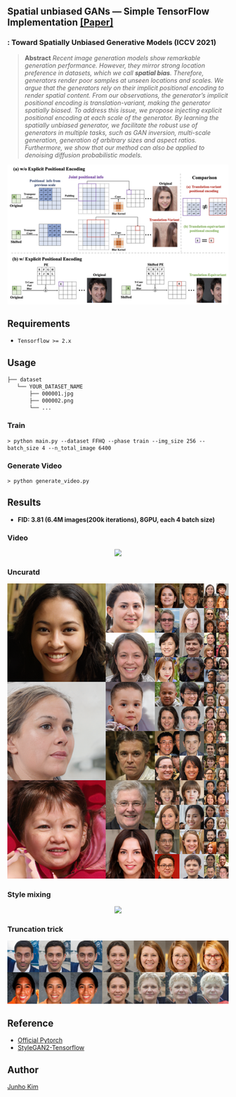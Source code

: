 ## Spatial unbiased GANs &mdash; Simple TensorFlow Implementation [[Paper]](https://arxiv.org/abs/2108.01285)
### : Toward Spatially Unbiased Generative Models (ICCV 2021)

> **Abstract** *Recent image generation models show remarkable generation performance. However, they mirror strong location preference in datasets, which we call **spatial bias**. Therefore, generators render poor samples at unseen locations and scales. We argue that the generators rely on their implicit positional encoding to render spatial content. From our observations, the generator’s implicit positional encoding is translation-variant, making the generator spatially biased. To address this issue, we propose injecting explicit positional encoding at each scale of the generator. By learning the spatially unbiased generator, we facilitate the robust use of generators in multiple tasks, such as GAN inversion, multi-scale generation, generation of arbitrary sizes and aspect ratios. Furthermore, we show that our method can also be applied to denoising diffusion probabilistic models.*

<div align="center">
  <img src="./assets/teaser.png">
</div>

## Requirements
* `Tensorflow >= 2.x`

## Usage
```
├── dataset
   └── YOUR_DATASET_NAME
       ├── 000001.jpg 
       ├── 000002.png
       └── ...
```

### Train
```
> python main.py --dataset FFHQ --phase train --img_size 256 --batch_size 4 --n_total_image 6400
```

### Generate Video
```
> python generate_video.py
```

## Results
* **FID: 3.81 (6.4M images(200k iterations), 8GPU, each 4 batch size)**
### Video
<div align="center">
  <img src="./assets/sample_2.gif">
</div>

### Uncuratd
<div align="center">
  <img src="./assets/uncurated.png">
</div>

### Style mixing
<div align="center">
  <img src="./assets/style_mixing.png">
</div>

### Truncation trick
<div align="center">
  <img src="./assets/truncation_trick.png">
</div>

## Reference
* [Official Pytorch](https://github.com/jychoi118/toward_spatial_unbiased)
* [StyleGAN2-Tensorflow](https://github.com/moono/stylegan2-tf-2.x)

## Author
[Junho Kim](http://bit.ly/jhkim_resume)
